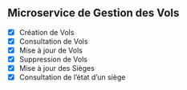 ## Microservice de Gestion des Vols

- [x] Création de Vols
- [x] Consultation de Vols
- [x] Mise à jour de Vols
- [x] Suppression de Vols
- [x] Mise à jour des Sièges
- [x] Consultation de l’état d’un siège